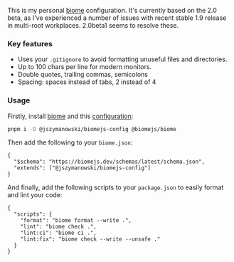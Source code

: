 This is my personal [biome](https://biomejs.dev) configuration.  It's currently based on the 2.0 beta, as I've experienced a number of issues with recent stable 1.9 release in multi-root workplaces.  2.0beta1 seems to resolve these.


### Key features
- Uses your `.gitignore` to avoid formatting unuseful files and directories.
- Up to 100 chars per line for modern monitors.
- Double quotes, trailing commas, semicolons
- Spacing: spaces instead of tabs, 2 instead of 4

### Usage
Firstly, install [biome](https://biomejs.dev) and this [configuration](https://www.npmjs.com/package/@jszymanowski/biomejs-config):

```sh
pnpm i -D @jszymanowski/biomejs-config @biomejs/biome
```

Then add the following to your `biome.json`:

```jsonc
{
  "$schema": "https://biomejs.dev/schemas/latest/schema.json",
  "extends": ["@jszymanowski/biomejs-config"]
}
```

And finally, add the following scripts to your `package.json` to easily format and lint your code:

```jsonc
{
  "scripts": {
    "format": "biome format --write .",
    "lint": "biome check .",
    "lint:ci": "biome ci .",
    "lint:fix": "biome check --write --unsafe ."
  }
}
```